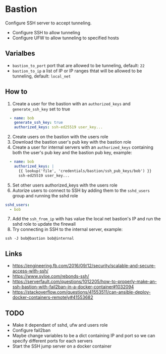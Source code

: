 # Bastion

Configure SSH server to accept tunneling.

- Configure SSH to allow tunneling
- Configure UFW to allow tunneling to specified hosts

## Varialbes

- `bastion_to_port` port that are allowed to be tunneling, default: `22`
- `bastion_to_ip` a list of IP or IP ranges thtat will be allowed to be tunneling, default: `local_net`

## How to

1. Create a user for the bastion with an `authorized_keys` and `generate_ssh_key` set to true

```yaml
  - name: bob
    generate_ssh_key: true
    authorized_keys: ssh-ed25519 user_key...
```

2. Create users on the bastion with the users role
3. Download the bastion user's pub key with the bastion role
4. Create a user for internal servers with an `authorized_keys` containing both the user's pub key and the bastion pub key, example:

```yaml
  - name: bob
    authorized_keys: |
      {{ lookup('file', 'credentials/bastion/ssh_pub_keys/bob') }}
      ssh-ed25519 user_key...
```

5. Set other users authorized_keys with the users role
6. Autorize users to connect to SSH by adding them to the `sshd_users` group and running the sshd role

```yaml
sshd_users:
  - bob
```

7. Add the `ssh_from_ip` with has value the local net bastion's IP and run the sshd role to update the firewall
8. Try connecting in SSH to the internal server, example:

```
ssh -J bob@bastion bob@internal
```

## Links

- https://engineering.fb.com/2016/09/12/security/scalable-and-secure-access-with-ssh/
- https://www.syloe.com/rebonds-ssh/
- https://serverfault.com/questions/1012205/how-to-properly-make-an-ssh-bastion-with-fail2ban-in-a-docker-container#1032094
- https://stackoverflow.com/questions/41553511/can-ansible-deploy-docker-containers-remotely#41553682

## TODO

- Make it dependant of sshd, ufw and users role
- Configure fail2ban
- Maybe change variables to be a dict containing IP and port so we can specify different ports for each servers
- Start the SSH jump server on a docker container
